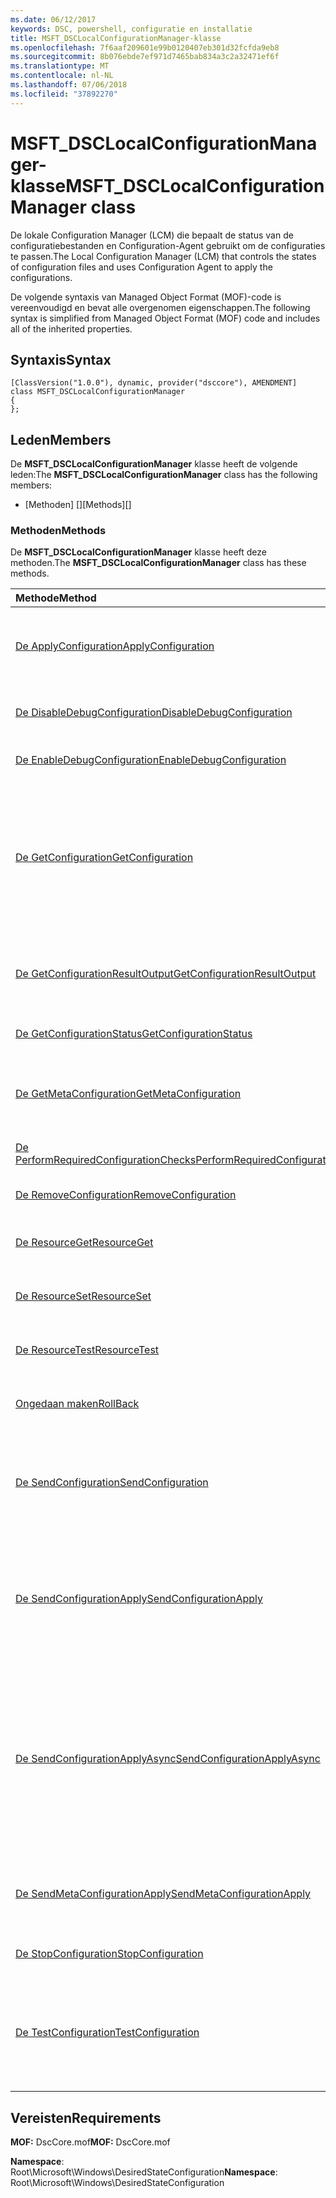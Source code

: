 ```yaml
---
ms.date: 06/12/2017
keywords: DSC, powershell, configuratie en installatie
title: MSFT_DSCLocalConfigurationManager-klasse
ms.openlocfilehash: 7f6aaf209601e99b0120407eb301d32fcfda9eb8
ms.sourcegitcommit: 8b076ebde7ef971d7465bab834a3c2a32471ef6f
ms.translationtype: MT
ms.contentlocale: nl-NL
ms.lasthandoff: 07/06/2018
ms.locfileid: "37892270"
---
```

# <a name="msftdsclocalconfigurationmanager-class"></a><span data-ttu-id="b6800-103">MSFT_DSCLocalConfigurationManager-klasse</span><span class="sxs-lookup"><span data-stu-id="b6800-103">MSFT_DSCLocalConfigurationManager class</span></span>

<span data-ttu-id="b6800-104">De lokale Configuration Manager (LCM) die bepaalt de status van de configuratiebestanden en Configuration-Agent gebruikt om de configuraties te passen.</span><span class="sxs-lookup"><span data-stu-id="b6800-104">The Local Configuration Manager (LCM) that controls the states of configuration files and uses Configuration Agent to apply the configurations.</span></span>

<span data-ttu-id="b6800-105">De volgende syntaxis van Managed Object Format (MOF)-code is vereenvoudigd en bevat alle overgenomen eigenschappen.</span><span class="sxs-lookup"><span data-stu-id="b6800-105">The following syntax is simplified from Managed Object Format (MOF) code and includes all of the inherited properties.</span></span>

## <a name="syntax"></a><span data-ttu-id="b6800-106">Syntaxis</span><span class="sxs-lookup"><span data-stu-id="b6800-106">Syntax</span></span>

```
[ClassVersion("1.0.0"), dynamic, provider("dsccore"), AMENDMENT]
class MSFT_DSCLocalConfigurationManager
{
};
```

## <a name="members"></a><span data-ttu-id="b6800-107">Leden</span><span class="sxs-lookup"><span data-stu-id="b6800-107">Members</span></span>

<span data-ttu-id="b6800-108">De **MSFT_DSCLocalConfigurationManager** klasse heeft de volgende leden:</span><span class="sxs-lookup"><span data-stu-id="b6800-108">The **MSFT_DSCLocalConfigurationManager** class has the following members:</span></span>

- <span data-ttu-id="b6800-109">[Methoden] []</span><span class="sxs-lookup"><span data-stu-id="b6800-109">[Methods][]</span></span>

### <a name="methods"></a><span data-ttu-id="b6800-110">Methoden</span><span class="sxs-lookup"><span data-stu-id="b6800-110">Methods</span></span>

<span data-ttu-id="b6800-111">De **MSFT_DSCLocalConfigurationManager** klasse heeft deze methoden.</span><span class="sxs-lookup"><span data-stu-id="b6800-111">The **MSFT_DSCLocalConfigurationManager** class has these methods.</span></span>

|<span data-ttu-id="b6800-112">Methode</span><span class="sxs-lookup"><span data-stu-id="b6800-112">Method</span></span> |<span data-ttu-id="b6800-113">Beschrijving</span><span class="sxs-lookup"><span data-stu-id="b6800-113">Description</span></span> |
|:--- |:---|
| [<span data-ttu-id="b6800-114">De ApplyConfiguration</span><span class="sxs-lookup"><span data-stu-id="b6800-114">ApplyConfiguration</span></span>](msft-dsclocalconfigurationmanager-applyconfiguration.md)| <span data-ttu-id="b6800-115">Gebruik de configuratie van Agent voor de configuratie die in behandeling is.</span><span class="sxs-lookup"><span data-stu-id="b6800-115">Uses the Configuration Agent to apply the configuration that is pending.</span></span>|
| [<span data-ttu-id="b6800-116">De DisableDebugConfiguration</span><span class="sxs-lookup"><span data-stu-id="b6800-116">DisableDebugConfiguration</span></span>](msft-dsclocalconfigurationmanager-disabledebugconfiguration.md)| <span data-ttu-id="b6800-117">Hiermee schakelt u foutopsporing van DSC-resource.</span><span class="sxs-lookup"><span data-stu-id="b6800-117">Disables DSC resource debugging.</span></span>|
| [<span data-ttu-id="b6800-118">De EnableDebugConfiguration</span><span class="sxs-lookup"><span data-stu-id="b6800-118">EnableDebugConfiguration</span></span>](msft-dsclocalconfigurationmanager-enabledebugconfiguration.md)| <span data-ttu-id="b6800-119">U kunt foutopsporing van DSC-resource.</span><span class="sxs-lookup"><span data-stu-id="b6800-119">Enables DSC resource debugging.</span></span>|
| [<span data-ttu-id="b6800-120">De GetConfiguration</span><span class="sxs-lookup"><span data-stu-id="b6800-120">GetConfiguration</span></span>](msft-dsclocalconfigurationmanager-getconfiguration.md)| <span data-ttu-id="b6800-121">Het configuratiebestand voor verzendt naar de beheerd knooppunt en maakt gebruik van de **ophalen** methode van de Agent configureren om toe te passen van de configuratie.</span><span class="sxs-lookup"><span data-stu-id="b6800-121">Sends the configuration document to the managed node and uses the **Get** method of the Configuration Agent to apply the configuration.</span></span>|
| [<span data-ttu-id="b6800-122">De GetConfigurationResultOutput</span><span class="sxs-lookup"><span data-stu-id="b6800-122">GetConfigurationResultOutput</span></span>](msft-dsclocalconfigurationmanager-getconfigurationresultoutput.md)| <span data-ttu-id="b6800-123">Hiermee haalt u de configuratie van Agent-uitvoer met betrekking tot een specifieke taak.</span><span class="sxs-lookup"><span data-stu-id="b6800-123">Gets the Configuration Agent output relating to a specific job.</span></span>|
| [<span data-ttu-id="b6800-124">De GetConfigurationStatus</span><span class="sxs-lookup"><span data-stu-id="b6800-124">GetConfigurationStatus</span></span>](msft-dsclocalconfigurationmanager-getconfigurationstatus.md)| <span data-ttu-id="b6800-125">De geschiedenis van de configuratie-status ophalen.</span><span class="sxs-lookup"><span data-stu-id="b6800-125">Get the configuration status history.</span></span>|
| [<span data-ttu-id="b6800-126">De GetMetaConfiguration</span><span class="sxs-lookup"><span data-stu-id="b6800-126">GetMetaConfiguration</span></span>](msft-dsclocalconfigurationmanager-getmetaconfiguration.md)| <span data-ttu-id="b6800-127">De LCM-instellingen die worden gebruikt voor het beheren van configuratie-Agent worden opgehaald.</span><span class="sxs-lookup"><span data-stu-id="b6800-127">Gets the LCM settings that are used to control Configuration Agent.</span></span>|
| [<span data-ttu-id="b6800-128">De PerformRequiredConfigurationChecks</span><span class="sxs-lookup"><span data-stu-id="b6800-128">PerformRequiredConfigurationChecks</span></span>](msft-dsclocalconfigurationmanager-performrequiredconfigurationchecks.md)| <span data-ttu-id="b6800-129">De consistentiecontrole starten.</span><span class="sxs-lookup"><span data-stu-id="b6800-129">Starts the consistency check.</span></span>|
| [<span data-ttu-id="b6800-130">De RemoveConfiguration</span><span class="sxs-lookup"><span data-stu-id="b6800-130">RemoveConfiguration</span></span>](msft-dsclocalconfigurationmanager-removeconfiguration.md)| <span data-ttu-id="b6800-131">Hiermee verwijdert u de configuratiebestanden.</span><span class="sxs-lookup"><span data-stu-id="b6800-131">Removes the configuration files.</span></span>|
| [<span data-ttu-id="b6800-132">De ResourceGet</span><span class="sxs-lookup"><span data-stu-id="b6800-132">ResourceGet</span></span>](msft-dsclocalconfigurationmanager-resourceget.md)| <span data-ttu-id="b6800-133">Rechtstreeks roept de **ophalen** methode van een DSC-resource.</span><span class="sxs-lookup"><span data-stu-id="b6800-133">Directly calls the **Get** method of a DSC resource.</span></span>|
| [<span data-ttu-id="b6800-134">De ResourceSet</span><span class="sxs-lookup"><span data-stu-id="b6800-134">ResourceSet</span></span>](msft-dsclocalconfigurationmanager-resourceset.md)| <span data-ttu-id="b6800-135">Rechtstreeks roept de **ingesteld** methode van een DSC-resource.</span><span class="sxs-lookup"><span data-stu-id="b6800-135">Directly calls the **Set** method of a DSC resource.</span></span>|
| [<span data-ttu-id="b6800-136">De ResourceTest</span><span class="sxs-lookup"><span data-stu-id="b6800-136">ResourceTest</span></span>](msft-dsclocalconfigurationmanager-resourcetest.md)| <span data-ttu-id="b6800-137">Rechtstreeks roept de **Test** methode van een DSC-resource.</span><span class="sxs-lookup"><span data-stu-id="b6800-137">Directly calls the **Test** method of a DSC resource.</span></span>|
| [<span data-ttu-id="b6800-138">Ongedaan maken</span><span class="sxs-lookup"><span data-stu-id="b6800-138">RollBack</span></span>](msft-dsclocalconfigurationmanager-rollback.md)| <span data-ttu-id="b6800-139">Hiermee wordt de terug naar een vorige configuratie.</span><span class="sxs-lookup"><span data-stu-id="b6800-139">Rolls back to a previous configuration.</span></span>|
| [<span data-ttu-id="b6800-140">De SendConfiguration</span><span class="sxs-lookup"><span data-stu-id="b6800-140">SendConfiguration</span></span>](msft-dsclocalconfigurationmanager-sendconfiguration.md)| <span data-ttu-id="b6800-141">Het configuratiebestand voor verzendt naar de beheerd knooppunt en wordt deze opgeslagen als een wijziging in behandeling.</span><span class="sxs-lookup"><span data-stu-id="b6800-141">Sends the configuration document to the managed node and saves it as a pending change.</span></span>|
| [<span data-ttu-id="b6800-142">De SendConfigurationApply</span><span class="sxs-lookup"><span data-stu-id="b6800-142">SendConfigurationApply</span></span>](msft-dsclocalconfigurationmanager-sendconfigurationapply.md)| <span data-ttu-id="b6800-143">Het configuratiebestand voor verzendt naar de beheerd knooppunt en maakt gebruik van de Agent configureren om toe te passen van de configuratie.</span><span class="sxs-lookup"><span data-stu-id="b6800-143">Sends the configuration document to the managed node and uses the Configuration Agent to apply the configuration.</span></span>|
| [<span data-ttu-id="b6800-144">De SendConfigurationApplyAsync</span><span class="sxs-lookup"><span data-stu-id="b6800-144">SendConfigurationApplyAsync</span></span>](msft-dsclocalconfigurationmanager-sendconfigurationapplyasync.md)| <span data-ttu-id="b6800-145">De configuratiedocument verzenden naar de beheerde knooppunten en start met behulp van de Agent configureren om toe te passen van de configuratie.</span><span class="sxs-lookup"><span data-stu-id="b6800-145">Send the configuration document to the managed node and start using the Configuration Agent to apply the configuration.</span></span> <span data-ttu-id="b6800-146">De GetConfigurationResultOutput gebruiken om op te halen resultaat uitvoer.</span><span class="sxs-lookup"><span data-stu-id="b6800-146">Use GetConfigurationResultOutput to retrieve result output.</span></span>|
| [<span data-ttu-id="b6800-147">De SendMetaConfigurationApply</span><span class="sxs-lookup"><span data-stu-id="b6800-147">SendMetaConfigurationApply</span></span>](msft-dsclocalconfigurationmanager-sendmetaconfigurationapply.md)| <span data-ttu-id="b6800-148">Hiermee stelt de LCM-instellingen die worden gebruikt voor het beheren van de configuratie van Agent.</span><span class="sxs-lookup"><span data-stu-id="b6800-148">Sets the LCM settings that are used to control the Configuration Agent.</span></span>|
| [<span data-ttu-id="b6800-149">De StopConfiguration</span><span class="sxs-lookup"><span data-stu-id="b6800-149">StopConfiguration</span></span>](msft-dsclocalconfigurationmanager-stopconfiguration.md)| <span data-ttu-id="b6800-150">Hiermee stopt u de configuratie die wordt uitgevoerd.</span><span class="sxs-lookup"><span data-stu-id="b6800-150">Stops the configuration that is in progress.</span></span>|
| [<span data-ttu-id="b6800-151">De TestConfiguration</span><span class="sxs-lookup"><span data-stu-id="b6800-151">TestConfiguration</span></span>](msft-dsclocalconfigurationmanager-testconfiguration.md)| <span data-ttu-id="b6800-152">Het configuratiebestand voor verzendt naar de beheerd knooppunt en controleert of de huidige configuratie op basis van het document.</span><span class="sxs-lookup"><span data-stu-id="b6800-152">Sends the configuration document to the managed node and verifies the current configuration against the document.</span></span>|

## <a name="requirements"></a><span data-ttu-id="b6800-153">Vereisten</span><span class="sxs-lookup"><span data-stu-id="b6800-153">Requirements</span></span>

<span data-ttu-id="b6800-154">**MOF:** DscCore.mof</span><span class="sxs-lookup"><span data-stu-id="b6800-154">**MOF:** DscCore.mof</span></span>

<span data-ttu-id="b6800-155">**Namespace**: Root\Microsoft\Windows\DesiredStateConfiguration</span><span class="sxs-lookup"><span data-stu-id="b6800-155">**Namespace**: Root\Microsoft\Windows\DesiredStateConfiguration</span></span>